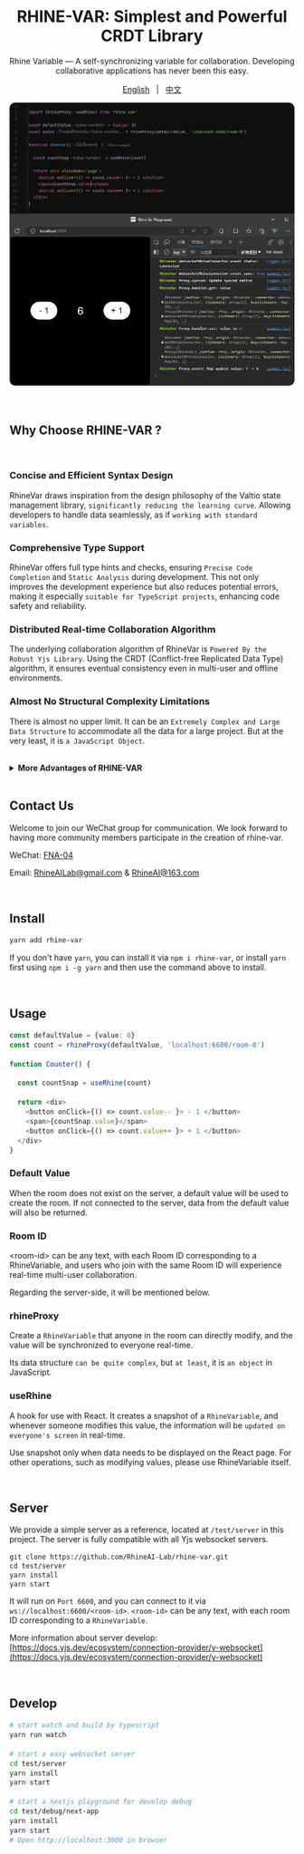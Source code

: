 <div align="center">

# RHINE-VAR: Simplest and Powerful CRDT Library

Rhine Variable — A self-synchronizing variable for collaboration.
Developing collaborative applications has never been this easy.


[English](README.md) &nbsp; | &nbsp; [中文](README_zh.md)

<img src='./assets/images/example1.png' style="border-radius: 10px"/>

</div>

<br/>

<br/>

## Why Choose RHINE-VAR ?
<br/>

### Concise and Efficient Syntax Design
RhineVar draws inspiration from the design philosophy of the Valtio state management library, `significantly reducing the learning curve`. Allowing developers to handle data seamlessly, as if `working with standard variables`.

### Comprehensive Type Support
RhineVar offers full type hints and checks, ensuring `Precise Code Completion` and `Static Analysis` during development. This not only improves the development experience but also reduces potential errors, making it especially `suitable for TypeScript projects`, enhancing code safety and reliability.

### Distributed Real-time Collaboration Algorithm
The underlying collaboration algorithm of RhineVar is `Powered By the Robust Yjs Library`. Using the CRDT (Conflict-free Replicated Data Type) algorithm, it ensures eventual consistency even in multi-user and offline environments.

### Almost No Structural Complexity Limitations
There is almost no upper limit. It can be an `Extremely Complex and Large Data Structure` to accommodate all the data for a large project. But at the very least, it is `a JavaScript Object`.

<br/>
<details>
<summary><b>More Advantages of RHINE-VAR</b></summary>

### High Performance with Low Bandwidth Requirements
The data synchronization and conflict resolution mechanism is highly efficient. Leveraging Yjs's `Incremental Update Mechanism`, only necessary data changes are transmitted rather than the entire document, making it ideal for bandwidth-constrained environments and reducing unnecessary data transfers.

### Strong Offline Support
Users can continue to work even while offline. Once reconnected, all changes are automatically synchronized, ensuring `no data is lost or conflicted`. This is crucial for building offline-first applications.

### Cross-platform and Framework Agnostic
RhineVar can be used in `All JavaScript Environments`, including browsers, Node.js, and other JavaScript platforms. It integrates with multiple frontend frameworks and libraries such as Next.js, React, Vue.js, ProseMirror, and more.

### Lightweight and Extensible
RhineVar is a highly lightweight library, with its core package `only a few KB` in size, making it suitable for various frontend applications. Its modular architecture supports feature extensions, allowing developers to import or develop custom modules as needed.

### Decentralized Architecture
With a decentralized architecture, collaborative editing becomes more scalable, efficient, and fault-tolerant. Peer-to-peer data transfer is supported without relying on a central server (currently under development).

### Native Yjs Support
RhineVar offers full support for native Yjs object operations, providing lower-level, richer API support. `Direct operations on Yjs objects automatically trigger updates in RhineVar`.

### More Friendly and Complete Event System
RhineVar offers an extensive event subscription and listening system with `Intuitive Data Change Events`. It also supports deep data change monitoring within objects, catering to a wide range of use cases.

### Fully Open Source
This is a fully open-source project, licensed under the `Apache-2.0 license` on GitHub. You are `Free to use it for both Commercial and Non-commercial Projects`, and it allows modification and distribution, as long as the original copyright notice is retained.

</details>

<br/>

## Contact Us
Welcome to join our WeChat group for communication. We look forward to having more community members participate in the creation of rhine-var.

WeChat: [FNA-04]()

Email: [RhineAILab@gmail.com](rhineailab@gmail.com) & [RhineAI@163.com](RhineAI@163.com)

<br/>

## Install
```bash
yarn add rhine-var
```
If you don't have `yarn`, you can install it via `npm i rhine-var`, or install `yarn` first using `npm i -g yarn` and then use the command above to install.

<br/>

## Usage

```typescript jsx
const defaultValue = {value: 0}
const count = rhineProxy(defaultValue, 'localhost:6600/room-0')

function Counter() {
  
  const countSnap = useRhine(count)
  
  return <div>
    <button onClick={() => count.value-- }> - 1 </button>
    <span>{countSnap.value}</span>
    <button onClick={() => count.value++ }> + 1 </button>
  </div>
}
```
### Default Value

When the room does not exist on the server, a default value will be used to create the room. If not connected to the server, data from the default value will also be returned.

### Room ID

&lt;room-id&gt; can be any text, with each Room ID corresponding to a RhineVariable, and users who join with the same Room ID will experience real-time multi-user collaboration.

Regarding the server-side, it will be mentioned below.

### rhineProxy

Create a `RhineVariable` that anyone in the room can directly modify, and the value will be synchronized to everyone real-time.

Its data structure `can be quite complex`, but `at least`, it is `an object` in JavaScript.

### useRhine

A hook for use with React. It creates a snapshot of a `RhineVariable`, and whenever someone modifies this value, the information will be `updated on everyone's screen` in real-time.

Use snapshot only when data needs to be displayed on the React page. For other operations, such as modifying values, please use RhineVariable itself.

<br/>

## Server
We provide a simple server as a reference, located at `/test/server` in this project. The server is fully compatible with all Yjs websocket servers.
```
git clone https://github.com/RhineAI-Lab/rhine-var.git
cd test/server
yarn install
yarn start
```
It will run on `Port 6600`, and you can connect to it via `ws://localhost:6600/<room-id>`. `<room-id>` can be any text, with each room ID corresponding to a `RhineVariable`.

More information about server develop: [https://docs.yjs.dev/ecosystem/connection-provider/y-websocket](https://docs.yjs.dev/ecosystem/connection-provider/y-websocket)

<br/>

## Develop

```bash
# start watch and build by typescript
yarn run watch

# start a easy websocket server
cd test/server
yarn install
yarn start

# start a nextjs playground for develop debug
cd test/debug/next-app
yarn install
yarn start
# Open http://localhost:3000 in browser
```

<br/>
